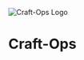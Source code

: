 ![Craft-Ops Logo](https://raw.githubusercontent.com/bgrrtt/craft-ops/master/logo.jpg "DevOps Environment for Craft CMS and AWS")
# Craft-Ops
